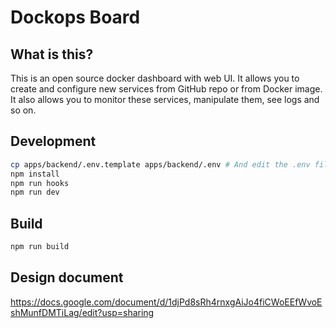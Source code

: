 # Dockops Board

## What is this?

This is an open source docker dashboard with web UI.
It allows you to create and configure new services from GitHub repo or from Docker image.
It also allows you to monitor these services, manipulate them, see logs and so on.

## Development

```bash
cp apps/backend/.env.template apps/backend/.env # And edit the .env file
npm install
npm run hooks
npm run dev
```

## Build
```bash
npm run build
```

## Design document
https://docs.google.com/document/d/1djPd8sRh4rnxgAiJo4fiCWoEEfWvoEshMunfDMTiLag/edit?usp=sharing
